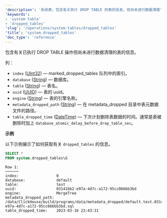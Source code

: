 ```yaml
---
'description': '系统表，包含有关执行 DROP TABLE 的表的信息，但尚未进行数据清理'
'keywords':
- 'system table'
- 'dropped_tables'
'slug': '/operations/system-tables/dropped_tables'
'title': 'system.dropped_tables'
'doc_type': 'reference'
---
```


包含有关已执行 DROP TABLE 操作但尚未进行数据清理的表的信息。

列：

- `index` ([UInt32](../../sql-reference/data-types/int-uint.md)) — marked_dropped_tables 队列中的索引。
- `database` ([String](../../sql-reference/data-types/string.md)) — 数据库。
- `table` ([String](../../sql-reference/data-types/string.md)) — 表名。
- `uuid` ([UUID](../../sql-reference/data-types/uuid.md)) — 表的 uuid。
- `engine` ([String](../../sql-reference/data-types/string.md)) — 表的引擎名称。
- `metadata_dropped_path` ([String](../../sql-reference/data-types/string.md)) — 在 metadata_dropped 目录中表元数据文件的路径。
- `table_dropped_time` ([DateTime](../../sql-reference/data-types/datetime.md)) — 下次计划删除表数据的时间。通常是表被删除时加上 `database_atomic_delay_before_drop_table_sec`。

**示例**

以下示例展示了如何获取有关 `dropped_tables` 的信息。

```sql
SELECT *
FROM system.dropped_tables\G
```

```text
Row 1:
──────
index:                 0
database:              default
table:                 test
uuid:                  03141bb2-e97a-4d7c-a172-95cc066bb3bd
engine:                MergeTree
metadata_dropped_path: /data/ClickHouse/build/programs/data/metadata_dropped/default.test.03141bb2-e97a-4d7c-a172-95cc066bb3bd.sql
table_dropped_time:    2023-03-16 23:43:31
```

